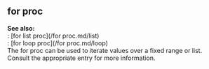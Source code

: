 ## for proc    
**See also:**    
:   [for list proc](/for proc.md/list)    
:   [for loop proc](/for proc.md/loop)    
The for proc can be used to iterate values over a fixed range or list.    
Consult the appropriate entry for more information.  